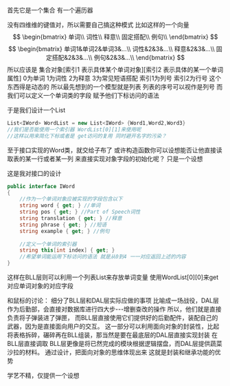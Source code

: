 首先它是一个集合 有一个遍历器

没有四维维的键值对，所以需要自己搞这种模式
比如这样的一个向量
$$
\begin{bmatrix}
单词\\
词性\\
释意\\
固定搭配\\
例句\\
\end{bmatrix}
$$
$$
\begin{bmatrix}
单词1&单词2&单词3&...\\
词性&2&3&...\\
释意&2&3&...\\
固定搭配&2&3&...\\
例句&2&3&...\\
\end{bmatrix}
$$
所以应该是 集合对象[索引1 表示具体某个单词对象][索引2 表示具体的某一个单词属性]
0为单词 1为词性 2为释意 3为常见短语搭配
索引1为列号 索引2为行号
这个东西得是动态的 所以最先想到的一个模型就是列表
列表的序号可以视作是列号
而我们可以定义一个单词类的字段
赋予他们下标访问的语法

于是我们设计一个List
```C#
List<IWord> WordList = new List<IWord> {Word1,Word2,Word3}
//我们是否能使用一个索引器 WordList[0][1]来使用呢
//这样以用来简化下标或者是 get访问的复用 同时避开名字的污染？
```
至于接口实现的Word类，就交给子布了
或许构造函数你可以设想能否让他直接读取表的某一行或者某一列 来直接实现对象字段的初始化呢？
只是一个设想

这是我对接口的设计
```C#
public interface IWord  
{  
    //作为一个单词对象应被实现的字段包含以下  
    string word { get; } //单词  
    string pos { get; } //Part of Speech词性  
    string translation { get; } //释意  
    string phrase { get; } //短语  
    string example { get; } //例句  
  
    //定义一个单词的索引器  
    string this[int index] { get; } 
    //希望单词能运用下标访问的语法 就是从0到4 一一对应返回上述的内容  
}
```
这样在BLL层则可以利用一个列表List来存放单词变量 使用WordList[0][0]来get对应单词对象的对应字段

和鼠标的讨论：
细分了BLL层和DAL层实际应做的事项
比喻成一场战役，DAL层作为后勤部，会直接对数据库进行四大步---增删查改的操作
所以，他们就是直接负责将子弹装进了弹匣，
而BLL层直接使用它们提供好的后勤配件，装配自己的武器，因为是直接面向用户的交互。
这一部分可以利用面向对象的封装性，比起将表格拆碎，碾碎再在BLL组装，那当然是要在最底层的DAL层直接实现封装
在BLL层直接调取
BLL层更像是将已然完成的模块根据逻辑摆盘，而DAL层提供蔬菜沙拉的材料。
通过设计，把面向对象的思维体现出来 这就是封装和继承功能的优势

学艺不精，仅提供一个设想
